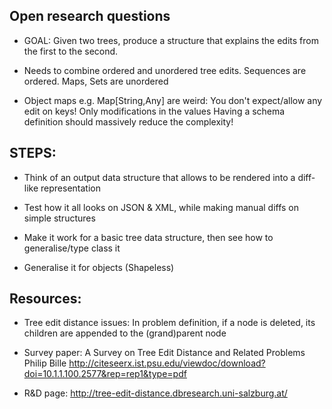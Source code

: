 
## Open research questions
- GOAL: Given two trees, produce a structure that explains the edits from the first to the second.

- Needs to combine ordered and unordered tree edits. Sequences are ordered. Maps, Sets are unordered

- Object maps e.g. Map[String,Any] are weird: You don't expect/allow any edit on keys! Only modifications in the values
    Having a schema definition should massively reduce the complexity!


## STEPS:

- Think of an output data structure that allows to be rendered into a diff-like representation

- Test how it all looks on JSON & XML, while making manual diffs on simple structures

- Make it work for a basic tree data structure, then see how to generalise/type class it

- Generalise it for objects (Shapeless)



## Resources:

- Tree edit distance issues: In problem definition, if a node is deleted, its children are appended to the (grand)parent node
- Survey paper: 
    A Survey on Tree Edit Distance and Related Problems Philip Bille
    http://citeseerx.ist.psu.edu/viewdoc/download?doi=10.1.1.100.2577&rep=rep1&type=pdf

- R&D page:
    http://tree-edit-distance.dbresearch.uni-salzburg.at/ 